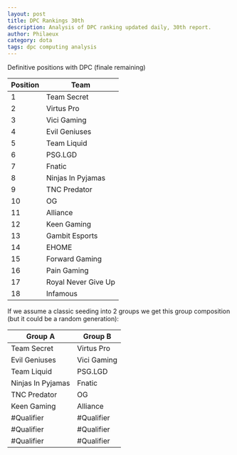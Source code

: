 ```yaml
---
layout: post
title: DPC Rankings 30th
description: Analysis of DPC ranking updated daily, 30th report.
author: Philaeux
category: dota
tags: dpc computing analysis
---
```


Definitive positions with DPC (finale remaining)

| Position | Team |
| ---- | ---- |
| 1 | Team Secret |
| 2 | Virtus Pro |
| 3 | Vici Gaming |
| 4 | Evil Geniuses |
| 5 | Team Liquid |
| 6 | PSG.LGD |
| 7 | Fnatic |
| 8 | Ninjas In Pyjamas |
| 9 | TNC Predator |
| 10 | OG |
| 11 | Alliance |
| 12 | Keen Gaming |
| 13 | Gambit Esports |
| 14 | EHOME |
| 15 | Forward Gaming |
| 16 | Pain Gaming |
| 17 | Royal Never Give Up |
| 18 | Infamous |

If we assume a classic seeding into 2 groups we get this group composition (but it could be a random generation):

| Group A | Group B | 
| ---- | ---- |
| Team Secret | Virtus Pro |
| Evil Geniuses | Vici Gaming |
| Team Liquid | PSG.LGD |
| Ninjas In Pyjamas | Fnatic |
| TNC Predator | OG |
| Keen Gaming | Alliance |
| #Qualifier | #Qualifier |
| #Qualifier | #Qualifier |
| #Qualifier | #Qualifier |
